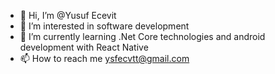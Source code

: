 - 👋 Hi, I’m @Yusuf Ecevit
- 👀 I’m interested in software development
- 🌱 I’m currently learning .Net Core technologies and android development with React Native
- 📫 How to reach me ysfecvtt@gmail.com

